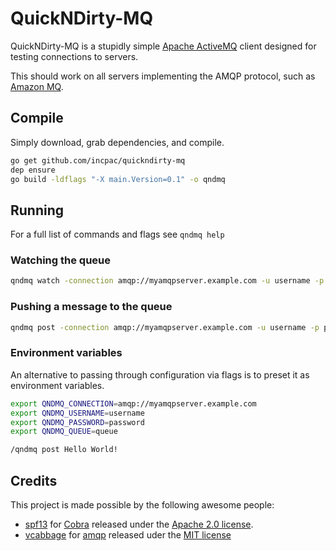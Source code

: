 # QuickNDirty-MQ

QuickNDirty-MQ is a stupidly simple [Apache ActiveMQ](https://activemq.apache.org/) client designed for testing connections to servers.  

This should work on all servers implementing the AMQP protocol, such as [Amazon MQ](https://aws.amazon.com/amazon-mq/).

## Compile

Simply download, grab dependencies, and compile.

```bash
go get github.com/incpac/quickndirty-mq
dep ensure
go build -ldflags "-X main.Version=0.1" -o qndmq
```

## Running

For a full list of commands and flags see `qndmq help`

### Watching the queue

```bash
qndmq watch -connection amqp://myamqpserver.example.com -u username -p password -q queue
```

### Pushing a message to the queue

```bash
qndmq post -connection amqp://myamqpserver.example.com -u username -p password -q queue Hello World!
```

### Environment variables

An alternative to passing through configuration via flags is to preset it as environment variables.

```bash
export QNDMQ_CONNECTION=amqp://myamqpserver.example.com
export QNDMQ_USERNAME=username
export QNDMQ_PASSWORD=password
export QNDMQ_QUEUE=queue

/qndmq post Hello World!
```

## Credits

This project is made possible by the following awesome people:

+ [spf13](https://github.com/spf13) for [Cobra](https://github.com/spf13/cobra) released under the [Apache 2.0 license](https://github.com/spf13/cobra/blob/master/LICENSE.txt).
+ [vcabbage](https://github.com/vcabbage) for [amqp](https://github.com/vcabbage/amqp) released uder the [MIT license](https://github.com/vcabbage/amqp/blob/master/LICENSE)